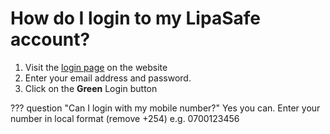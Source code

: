 # How do I login to my LipaSafe account?

1. Visit the [login page](https://lipasafe.com/login) on the website
2. Enter your email address and password.
3. Click on the **Green** Login button

??? question "Can I login with my mobile number?"
    Yes you can. Enter your number in local format (remove +254) e.g. 0700123456